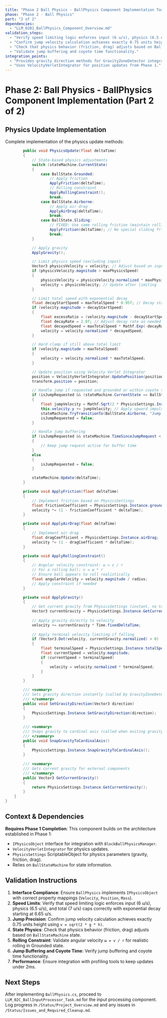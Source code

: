 ```yaml
---
title: "Phase 2 Ball Physics - BallPhysics Component Implementation Task (Part 2 of 2)"
phase: "Phase 2 - Ball Physics"
part: "2 of 2"
dependencies:
  - "LLM_02B1_BallPhysics_Component_Overview.md"
validation_steps:
  - "Verify speed limiting logic enforces input (6 u/s), physics (6.5 u/s), and total (7 u/s) caps correctly with exponential decay starting at 6.65 u/s."
  - "Confirm jump velocity calculation achieves exactly 0.75 units height using v = sqrt(2 * g * h)."
  - "Check that physics behavior (friction, drag) adjusts based on BallStateMachine state."
  - "Validate jump buffering and coyote time functionality."
integration_points:
  - "Provides gravity direction methods for GravityZoneDetector integration."
  - "Uses VelocityVerletIntegrator for position updates from Phase 1."
---
```


# Phase 2: Ball Physics - BallPhysics Component Implementation (Part 2 of 2)

## Physics Update Implementation
Complete implementation of the physics update methods:

```csharp
        public void PhysicsUpdate(float deltaTime)
        {
            // State-based physics adjustments
            switch (stateMachine.CurrentState)
            {
                case BallState.Grounded:
                    // Apply friction
                    ApplyFriction(deltaTime);
                    // Rolling constraint
                    ApplyRollingConstraint();
                    break;
                case BallState.Airborne:
                    // Apply air drag
                    ApplyAirDrag(deltaTime);
                    break;
                case BallState.Sliding:
                    // FIXED: Use same rolling friction (maintain rolling feel per spec)
                    ApplyFriction(deltaTime); // No special sliding friction
                    break;
            }

            // Apply gravity
            ApplyGravity();

            // Limit physics speed (excluding input)
            Vector3 physicsVelocity = velocity; // Adjust based on input separation if needed
            if (physicsVelocity.magnitude > maxPhysicsSpeed)
            {
                physicsVelocity = physicsVelocity.normalized * maxPhysicsSpeed;
                velocity = physicsVelocity; // Update after limiting
            }

            // Limit total speed with exponential decay
            float decayStartSpeed = maxTotalSpeed * 0.95f; // Decay starts at 95% of total limit (6.65 u/s)
            if (velocity.magnitude > decayStartSpeed)
            {
                float excessRatio = (velocity.magnitude - decayStartSpeed) / (maxTotalSpeed - decayStartSpeed);
                float decayRate = 2.0f; // Adjust decay rate as needed
                float decayedSpeed = maxTotalSpeed * Mathf.Exp(-decayRate * excessRatio);
                velocity = velocity.normalized * decayedSpeed;
            }

            // Hard clamp if still above total limit
            if (velocity.magnitude > maxTotalSpeed)
            {
                velocity = velocity.normalized * maxTotalSpeed;
            }

            // Update position using Velocity Verlet Integrator
            position = VelocityVerletIntegrator.UpdatePosition(position, velocity, PhysicsSettings.Instance.GetCurrentGravity(), deltaTime);
            transform.position = position;

            // Handle jump if requested and grounded or within coyote time
            if (isJumpRequested && (stateMachine.CurrentState == BallState.Grounded || stateMachine.TimeSinceLastGrounded < PhysicsSettings.Instance.coyoteTime))
            {
                float jumpVelocity = Mathf.Sqrt(2 * PhysicsSettings.Instance.GetCurrentGravity().magnitude * jumpHeight);
                this.velocity.y += jumpVelocity; // Apply upward impulse
                stateMachine.TryTransitionTo(BallState.Airborne, "Jump initiated");
                isJumpRequested = false;
            }

            // Handle jump buffering
            if (isJumpRequested && stateMachine.TimeSinceJumpRequest < PhysicsSettings.Instance.jumpBufferTime)
            {
                // Keep jump request active for buffer time
            }
            else
            {
                isJumpRequested = false;
            }

            stateMachine.Update(deltaTime);
        }

        private void ApplyFriction(float deltaTime)
        {
            // Implement friction based on PhysicsSettings
            float frictionCoefficient = PhysicsSettings.Instance.groundFriction;
            velocity *= (1 - frictionCoefficient * deltaTime);
        }

        private void ApplyAirDrag(float deltaTime)
        {
            // Implement air drag
            float dragCoefficient = PhysicsSettings.Instance.airDrag;
            velocity *= (1 - dragCoefficient * deltaTime);
        }

        private void ApplyRollingConstraint()
        {
            // Angular velocity constraint: ω = v / r
            // For a rolling ball: v = ω * r
            // Ensure ball appears to roll realistically
            float angularVelocity = velocity.magnitude / radius;
            // Apply constraint if needed
        }

        private void ApplyGravity()
        {
            // Get current gravity from PhysicsSettings (instant, no transitions)
            Vector3 currentGravity = PhysicsSettings.Instance.GetCurrentGravity();
            
            // Apply gravity directly to velocity
            velocity += currentGravity * Time.fixedDeltaTime;
            
            // Apply terminal velocity limiting if falling
            if (Vector3.Dot(velocity, currentGravity.normalized) > 0)
            {
                float terminalSpeed = PhysicsSettings.Instance.totalSpeedLimit;
                float currentSpeed = velocity.magnitude;
                if (currentSpeed > terminalSpeed)
                {
                    velocity = velocity.normalized * terminalSpeed;
                }
            }
        }

        /// <summary>
        /// Sets gravity direction instantly (called by GravityZoneDetector)
        /// </summary>
        public void SetGravityDirection(Vector3 direction)
        {
            PhysicsSettings.Instance.SetGravityDirection(direction);
        }
        
        /// <summary>
        /// Snaps gravity to cardinal axis (called when exiting gravity zones)
        /// </summary>
        public void SnapGravityToCardinalAxis()
        {
            PhysicsSettings.Instance.SnapGravityToCardinalAxis();
        }
        
        /// <summary>
        /// Gets current gravity for external components
        /// </summary>
        public Vector3 GetCurrentGravity()
        {
            return PhysicsSettings.Instance.GetCurrentGravity();
        }
    }
}
```

## Context & Dependencies
**Requires Phase 1 Completion**: This component builds on the architecture established in Phase 1:
- `IPhysicsObject` interface for integration with `BlockBallPhysicsManager`.
- `VelocityVerletIntegrator` for physics updates.
- `PhysicsSettings` ScriptableObject for physics parameters (gravity, friction, drag).
- Relies on `BallStateMachine` for state information.

## Validation Instructions
1. **Interface Compliance**: Ensure `BallPhysics` implements `IPhysicsObject` with correct property mappings (`Velocity`, `Position`, `Mass`).
2. **Speed Limits**: Verify that speed limiting logic enforces input (6 u/s), physics (6.5 u/s), and total (7 u/s) caps correctly with exponential decay starting at 6.65 u/s.
3. **Jump Precision**: Confirm jump velocity calculation achieves exactly 0.75 units height using `v = sqrt(2 * g * h)`.
4. **State Physics**: Check that physics behavior (friction, drag) adjusts based on `BallStateMachine` state.
5. **Rolling Constraint**: Validate angular velocity `ω = v / r` for realistic rolling in Grounded state.
6. **Jump Buffering and Coyote Time**: Verify jump buffering and coyote time functionality.
7. **Performance**: Ensure integration with profiling tools to keep updates under 2ms.

## Next Steps
After implementing `BallPhysics.cs`, proceed to `LLM_02C_BallInputProcessor_Task.md` for the input processing component. Log progress in `/Status/Project_Overview.md` and any issues in `/Status/Issues_and_Required_Cleanup.md`.
